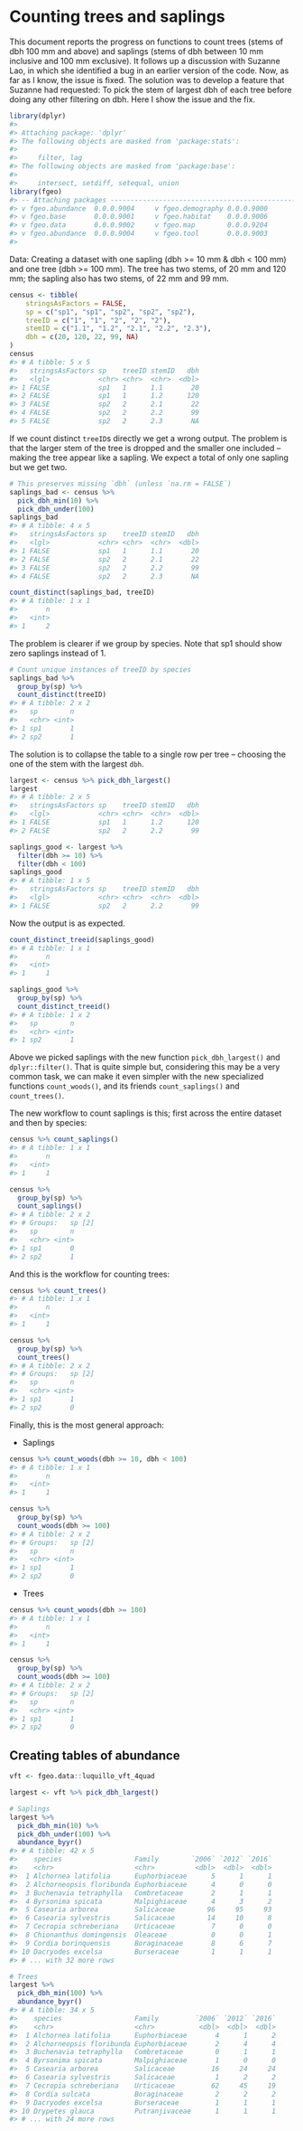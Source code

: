 Counting trees and saplings
================

This document reports the progress on functions to count trees (stems of
dbh 100 mm and above) and saplings (stems of dbh between 10 mm inclusive
and 100 mm exclusive). It follows up a discussion with Suzanne Lao, in
which she identified a bug in an earlier version of the code. Now, as
far as I know, the issue is fixed. The solution was to develop a feature
that Suzanne had requested: To pick the stem of largest dbh of each tree
before doing any other filtering on dbh. Here I show the issue and the
fix.

``` r
library(dplyr)
#> 
#> Attaching package: 'dplyr'
#> The following objects are masked from 'package:stats':
#> 
#>     filter, lag
#> The following objects are masked from 'package:base':
#> 
#>     intersect, setdiff, setequal, union
library(fgeo)
#> -- Attaching packages ---------------------------------------------- fgeo 0.0.0.9000 --
#> v fgeo.abundance  0.0.0.9004     v fgeo.demography 0.0.0.9000
#> v fgeo.base       0.0.0.9001     v fgeo.habitat    0.0.0.9006
#> v fgeo.data       0.0.0.9002     v fgeo.map        0.0.0.9204
#> v fgeo.abundance  0.0.0.9004     v fgeo.tool       0.0.0.9003
#> 
```

Data: Creating a dataset with one sapling (dbh \>= 10 mm & dbh \< 100
mm) and one tree (dbh \>= 100 mm). The tree has two stems, of 20 mm and
120 mm; the sapling also has two stems, of 22 mm and 99 mm.

``` r
census <- tibble(
    stringsAsFactors = FALSE,
    sp = c("sp1", "sp1", "sp2", "sp2", "sp2"),
    treeID = c("1", "1", "2", "2", "2"),
    stemID = c("1.1", "1.2", "2.1", "2.2", "2.3"),
    dbh = c(20, 120, 22, 99, NA)
)
census
#> # A tibble: 5 x 5
#>   stringsAsFactors sp    treeID stemID   dbh
#>   <lgl>            <chr> <chr>  <chr>  <dbl>
#> 1 FALSE            sp1   1      1.1       20
#> 2 FALSE            sp1   1      1.2      120
#> 3 FALSE            sp2   2      2.1       22
#> 4 FALSE            sp2   2      2.2       99
#> 5 FALSE            sp2   2      2.3       NA
```

If we count distinct `treeID`s directly we get a wrong output. The
problem is that the larger stem of the tree is dropped and the smaller
one included – making the tree appear like a sapling. We expect a total
of only one sapling but we get two.

``` r
# This preserves missing `dbh` (unless `na.rm = FALSE`)
saplings_bad <- census %>% 
  pick_dbh_min(10) %>% 
  pick_dbh_under(100)
saplings_bad
#> # A tibble: 4 x 5
#>   stringsAsFactors sp    treeID stemID   dbh
#>   <lgl>            <chr> <chr>  <chr>  <dbl>
#> 1 FALSE            sp1   1      1.1       20
#> 2 FALSE            sp2   2      2.1       22
#> 3 FALSE            sp2   2      2.2       99
#> 4 FALSE            sp2   2      2.3       NA

count_distinct(saplings_bad, treeID)
#> # A tibble: 1 x 1
#>       n
#>   <int>
#> 1     2
```

The problem is clearer if we group by species. Note that sp1 should show
zero saplings instead of 1.

``` r
# Count unique instances of treeID by species
saplings_bad %>% 
  group_by(sp) %>% 
  count_distinct(treeID)
#> # A tibble: 2 x 2
#>   sp        n
#>   <chr> <int>
#> 1 sp1       1
#> 2 sp2       1
```

The solution is to collapse the table to a single row per tree –
choosing the one of the stem with the largest `dbh`.

``` r
largest <- census %>% pick_dbh_largest()
largest
#> # A tibble: 2 x 5
#>   stringsAsFactors sp    treeID stemID   dbh
#>   <lgl>            <chr> <chr>  <chr>  <dbl>
#> 1 FALSE            sp1   1      1.2      120
#> 2 FALSE            sp2   2      2.2       99

saplings_good <- largest %>% 
  filter(dbh >= 10) %>% 
  filter(dbh < 100)
saplings_good
#> # A tibble: 1 x 5
#>   stringsAsFactors sp    treeID stemID   dbh
#>   <lgl>            <chr> <chr>  <chr>  <dbl>
#> 1 FALSE            sp2   2      2.2       99
```

Now the output is as expected.

``` r
count_distinct_treeid(saplings_good)
#> # A tibble: 1 x 1
#>       n
#>   <int>
#> 1     1

saplings_good %>% 
  group_by(sp) %>% 
  count_distinct_treeid()
#> # A tibble: 1 x 2
#>   sp        n
#>   <chr> <int>
#> 1 sp2       1
```

Above we picked saplings with the new function `pick_dbh_largest()` and
`dplyr::filter()`. That is quite simple but, considering this may be a
very common task, we can make it even simpler with the new specialized
functions `count_woods()`, and its friends `count_saplings()` and
`count_trees()`.

The new workflow to count saplings is this; first across the entire
dataset and then by species:

``` r
census %>% count_saplings()
#> # A tibble: 1 x 1
#>       n
#>   <int>
#> 1     1

census %>% 
  group_by(sp) %>% 
  count_saplings()
#> # A tibble: 2 x 2
#> # Groups:   sp [2]
#>   sp        n
#>   <chr> <int>
#> 1 sp1       0
#> 2 sp2       1
```

And this is the workflow for counting trees:

``` r
census %>% count_trees()
#> # A tibble: 1 x 1
#>       n
#>   <int>
#> 1     1

census %>% 
  group_by(sp) %>% 
  count_trees()
#> # A tibble: 2 x 2
#> # Groups:   sp [2]
#>   sp        n
#>   <chr> <int>
#> 1 sp1       1
#> 2 sp2       0
```

Finally, this is the most general approach:

  - Saplings

<!-- end list -->

``` r
census %>% count_woods(dbh >= 10, dbh < 100)
#> # A tibble: 1 x 1
#>       n
#>   <int>
#> 1     1

census %>%
  group_by(sp) %>%
  count_woods(dbh >= 100)
#> # A tibble: 2 x 2
#> # Groups:   sp [2]
#>   sp        n
#>   <chr> <int>
#> 1 sp1       1
#> 2 sp2       0
```

  - Trees

<!-- end list -->

``` r
census %>% count_woods(dbh >= 100)
#> # A tibble: 1 x 1
#>       n
#>   <int>
#> 1     1

census %>% 
  group_by(sp) %>%
  count_woods(dbh >= 100)
#> # A tibble: 2 x 2
#> # Groups:   sp [2]
#>   sp        n
#>   <chr> <int>
#> 1 sp1       1
#> 2 sp2       0
```

## Creating tables of abundance

``` r
vft <- fgeo.data::luquillo_vft_4quad

largest <- vft %>% pick_dbh_largest()

# Saplings
largest %>% 
  pick_dbh_min(10) %>% 
  pick_dbh_under(100) %>% 
  abundance_byyr()
#> # A tibble: 42 x 5
#>    species                  Family        `2006` `2012` `2016`
#>    <chr>                    <chr>          <dbl>  <dbl>  <dbl>
#>  1 Alchornea latifolia      Euphorbiaceae      5      1      1
#>  2 Alchorneopsis floribunda Euphorbiaceae      4      0      0
#>  3 Buchenavia tetraphylla   Combretaceae       2      1      1
#>  4 Byrsonima spicata        Malpighiaceae      4      3      2
#>  5 Casearia arborea         Salicaceae        96     95     93
#>  6 Casearia sylvestris      Salicaceae        14     10      8
#>  7 Cecropia schreberiana    Urticaceae         7      0      0
#>  8 Chionanthus domingensis  Oleaceae           0      0      1
#>  9 Cordia borinquensis      Boraginaceae       8      6      7
#> 10 Dacryodes excelsa        Burseraceae        1      1      1
#> # ... with 32 more rows

# Trees
largest %>% 
  pick_dbh_min(100) %>% 
  abundance_byyr()
#> # A tibble: 34 x 5
#>    species                  Family         `2006` `2012` `2016`
#>    <chr>                    <chr>           <dbl>  <dbl>  <dbl>
#>  1 Alchornea latifolia      Euphorbiaceae       4      1      2
#>  2 Alchorneopsis floribunda Euphorbiaceae       2      4      4
#>  3 Buchenavia tetraphylla   Combretaceae        0      1      1
#>  4 Byrsonima spicata        Malpighiaceae       1      0      0
#>  5 Casearia arborea         Salicaceae         16     24     24
#>  6 Casearia sylvestris      Salicaceae          1      2      2
#>  7 Cecropia schreberiana    Urticaceae         62     45     19
#>  8 Cordia sulcata           Boraginaceae        2      2      2
#>  9 Dacryodes excelsa        Burseraceae         1      1      1
#> 10 Drypetes glauca          Putranjivaceae      1      1      1
#> # ... with 24 more rows
```
